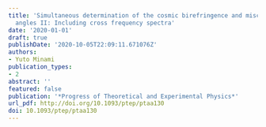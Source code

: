```yaml
---
title: 'Simultaneous determination of the cosmic birefringence and miscalibrated polarization
  angles II: Including cross frequency spectra'
date: '2020-01-01'
draft: true
publishDate: '2020-10-05T22:09:11.671076Z'
authors:
- Yuto Minami
publication_types:
- 2
abstract: ''
featured: false
publication: '*Progress of Theoretical and Experimental Physics*'
url_pdf: http://doi.org/10.1093/ptep/ptaa130
doi: 10.1093/ptep/ptaa130
---
```


